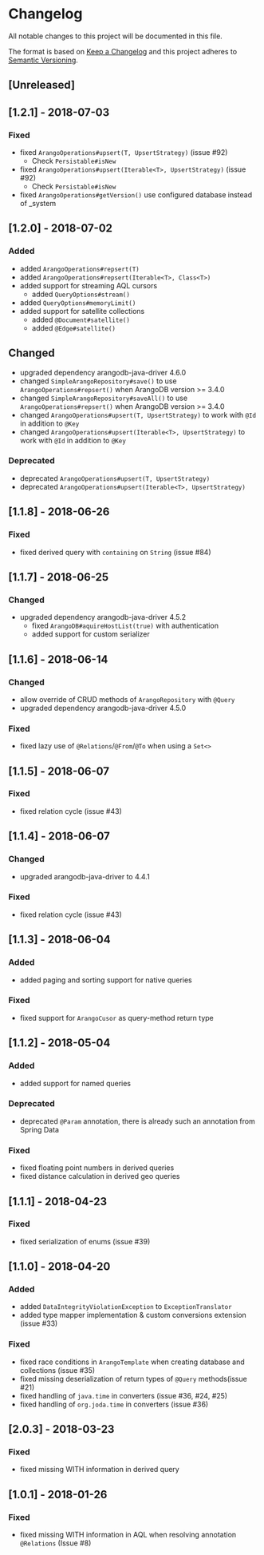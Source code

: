# Changelog

All notable changes to this project will be documented in this file.

The format is based on [Keep a Changelog](http://keepachangelog.com/en/1.0.0/) and this project adheres to [Semantic Versioning](http://semver.org/spec/v2.0.0.html).

## [Unreleased]

## [1.2.1] - 2018-07-03

### Fixed

- fixed `ArangoOperations#upsert(T, UpsertStrategy)` (issue #92)
  - Check `Persistable#isNew`
- fixed `ArangoOperations#upsert(Iterable<T>, UpsertStrategy)` (issue #92)
  - Check `Persistable#isNew`
- fixed `ArangoOperations#getVersion()` use configured database instead of _system

## [1.2.0] - 2018-07-02

### Added

- added `ArangoOperations#repsert(T)`
- added `ArangoOperations#repsert(Iterable<T>, Class<T>)`
- added support for streaming AQL cursors
  - added `QueryOptions#stream()`
- added `QueryOptions#memoryLimit()`
- added support for satellite collections
  - added `@Document#satellite()`
  - added `@Edge#satellite()`

## Changed

- upgraded dependency arangodb-java-driver 4.6.0
- changed `SimpleArangoRepository#save()` to use `ArangoOperations#repsert()` when ArangoDB version >= 3.4.0
- changed `SimpleArangoRepository#saveAll()` to use `ArangoOperations#repsert()` when ArangoDB version >= 3.4.0
- changed `ArangoOperations#upsert(T, UpsertStrategy)` to work with `@Id` in addition to `@Key`
- changed `ArangoOperations#upsert(Iterable<T>, UpsertStrategy)` to work with `@Id` in addition to `@Key`

### Deprecated

- deprecated `ArangoOperations#upsert(T, UpsertStrategy)`
- deprecated `ArangoOperations#upsert(Iterable<T>, UpsertStrategy)`

## [1.1.8] - 2018-06-26

### Fixed

- fixed derived query with `containing` on `String` (issue #84)

## [1.1.7] - 2018-06-25

### Changed

- upgraded dependency arangodb-java-driver 4.5.2
  - fixed `ArangoDB#aquireHostList(true)` with authentication
  - added support for custom serializer

## [1.1.6] - 2018-06-14

### Changed

- allow override of CRUD methods of `ArangoRepository` with `@Query`
- upgraded dependency arangodb-java-driver 4.5.0

### Fixed

- fixed lazy use of `@Relations`/`@From`/`@To` when using a `Set<>`

## [1.1.5] - 2018-06-07

### Fixed

- fixed relation cycle (issue #43)

## [1.1.4] - 2018-06-07

### Changed

- upgraded arangodb-java-driver to 4.4.1

### Fixed

- fixed relation cycle (issue #43)

## [1.1.3] - 2018-06-04

### Added

- added paging and sorting support for native queries

### Fixed

- fixed support for `ArangoCusor` as query-method return type

## [1.1.2] - 2018-05-04

### Added

- added support for named queries

### Deprecated

- deprecated `@Param` annotation, there is already such an annotation from Spring Data

### Fixed

- fixed floating point numbers in derived queries
- fixed distance calculation in derived geo queries

## [1.1.1] - 2018-04-23

### Fixed

- fixed serialization of enums (issue #39)

## [1.1.0] - 2018-04-20

### Added

- added `DataIntegrityViolationException` to `ExceptionTranslator`
- added type mapper implementation & custom conversions extension (issue #33)

### Fixed

- fixed race conditions in `ArangoTemplate` when creating database and collections (issue #35)
- fixed missing deserialization of return types of `@Query` methods(issue #21)
- fixed handling of `java.time` in converters (issue #36, #24, #25)
- fixed handling of `org.joda.time` in converters (issue #36)

## [2.0.3] - 2018-03-23

### Fixed

- fixed missing WITH information in derived query

## [1.0.1] - 2018-01-26

### Fixed

- fixed missing WITH information in AQL when resolving annotation `@Relations` (Issue #8)
